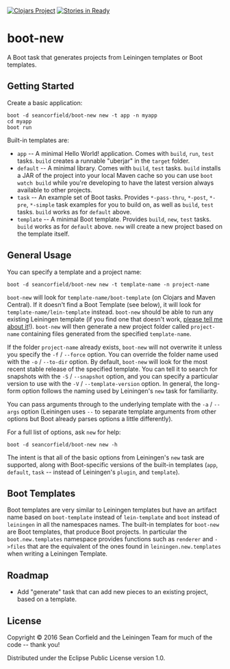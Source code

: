 [![Clojars Project](https://img.shields.io/clojars/v/seancorfield/boot-new.svg)](https://clojars.org/seancorfield/boot-new)
[![Stories in Ready](https://badge.waffle.io/seancorfield/boot-new.png?label=ready&title=Ready)](https://waffle.io/seancorfield/boot-new)
# boot-new

A Boot task that generates projects from Leiningen templates or Boot templates.

## Getting Started

Create a basic application:

    boot -d seancorfield/boot-new new -t app -n myapp
    cd myapp
    boot run

Built-in templates are:

* `app` -- A minimal Hello World! application. Comes with `build`, `run`, `test` tasks. `build` creates a runnable "uberjar" in the `target` folder.
* `default` -- A minimal library. Comes with `build`, `test` tasks. `build` installs a JAR of the project into your local Maven cache so you can use `boot watch build` while you're developing to have the latest version always available to other projects.
* `task` -- An example set of Boot tasks. Provides `*-pass-thru`, `*-post`, `*-pre`, `*-simple` task examples for you to build on, as well as `build`, `test` tasks. `build` works as for `default` above.
* `template` -- A minimal Boot template. Provides `build`, `new`, `test` tasks. `build` works as for `default` above. `new` will create a new project based on the template itself.

## General Usage

You can specify a template and a project name:

    boot -d seancorfield/boot-new new -t template-name -n project-name

`boot-new` will look for `template-name/boot-template` (on Clojars and Maven Central). If it doesn't find a Boot Template (see below), it will look for `template-name/lein-template` instead. `boot-new` should be able to run any existing Leiningen template (if you find one that doesn't work, [please tell me about it](https://github.com/seancorfield/boot-new/issues)!). `boot-new` will then generate a new project folder called `project-name` containing files generated from the specified `template-name`.

If the folder `project-name` already exists, `boot-new` will not overwrite it unless you specify the `-f` / `--force` option. You can override the folder name used with the `-o` / `--to-dir` option. By default, `boot-new` will look for the most recent stable release of the specified template. You can tell it to search for snapshots with the `-S` / `--snapshot` option, and you can specify a particular version to use with the `-V` / `--template-version` option. In general, the long-form option follows the naming used by Leiningen's `new` task for familiarity.

You can pass arguments through to the underlying template with the `-a` / `--args` option (Leiningen uses `--` to separate template arguments from other options but Boot already parses options a little differently).

For a full list of options, ask `new` for help:

    boot -d seancorfield/boot-new new -h

The intent is that all of the basic options from Leiningen's `new` task are supported, along with Boot-specific versions of the built-in templates (`app`, `default`, `task` -- instead of Leiningen's `plugin`, and `template`).

## Boot Templates

Boot templates are very similar to Leiningen templates but have an artifact name based on `boot-template` instead of `lein-template` and `boot` instead of `leiningen` in all the namespaces names. The built-in templates for `boot-new` are Boot templates, that produce Boot projects. In particular the `boot.new.templates` namespace provides functions such as `renderer` and `->files` that are the equivalent of the ones found in `leiningen.new.templates` when writing a Leiningen Template.

## Roadmap

* Add "generate" task that can add new pieces to an existing project, based on a template.

## License

Copyright © 2016 Sean Corfield and the Leiningen Team for much of the code -- thank you!

Distributed under the Eclipse Public License version 1.0.

